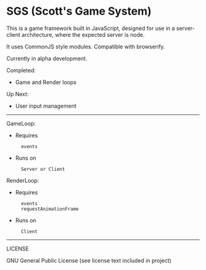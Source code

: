# SGS (Scott's Game System)
This is a game framework built in JavaScript, designed for use in a server-client architecture, where the expected server is node.

It uses CommonJS style modules.  Compatible with browserify.

Currently in alpha development.

Completed:

* Game and Render loops

Up Next:

* User input management

---
GameLoop:

* Requires

		events

* Runs on

		Server or Client
	
RenderLoop:

* Requires

		events
		requestAnimationFrame

* Runs on

		Client

---
LICENSE

GNU General Public License (see license text included in project)
